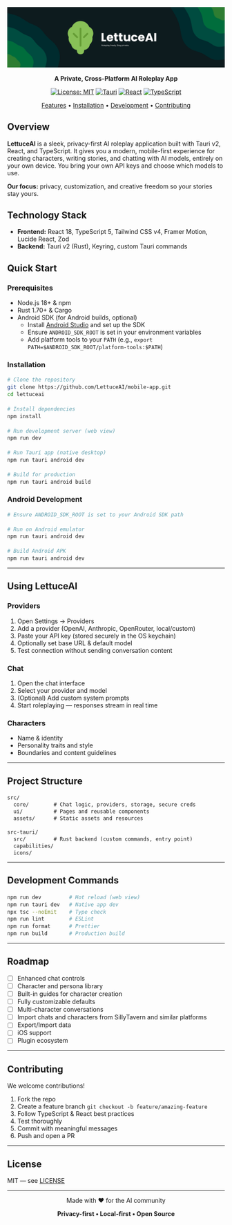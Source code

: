 <div align="center">

<img src="https://github.com/LettuceAI/.github/blob/main/profile/LettuceAI-banner.png" alt="LettuceAI Banner" />

**A Private, Cross-Platform AI Roleplay App**

[![License: MIT](https://img.shields.io/badge/License-MIT-blue.svg)](LICENSE)
[![Tauri](https://img.shields.io/badge/Tauri-2.0-blue.svg)](https://tauri.app/)
[![React](https://img.shields.io/badge/React-18.3-blue.svg)](https://reactjs.org/)
[![TypeScript](https://img.shields.io/badge/TypeScript-5.6-blue.svg)](https://www.typescriptlang.org/)

[Features](#features) • [Installation](#installation) • [Development](#development) • [Contributing](#contributing)

</div>

## Overview

**LettuceAI** is a sleek, privacy-first AI roleplay application built with Tauri v2, React, and TypeScript. It gives you a modern, mobile-first experience for creating characters, writing stories, and chatting with AI models, entirely on your own device. You bring your own API keys and choose which models to use.

**Our focus:** privacy, customization, and creative freedom so your stories stay yours.

## Technology Stack

* **Frontend:** React 18, TypeScript 5, Tailwind CSS v4, Framer Motion, Lucide React, Zod
* **Backend:** Tauri v2 (Rust), Keyring, custom Tauri commands

## Quick Start

### Prerequisites

* Node.js 18+ & npm
* Rust 1.70+ & Cargo
* Android SDK (for Android builds, optional)
  * Install [Android Studio](https://developer.android.com/studio) and set up the SDK
  * Ensure `ANDROID_SDK_ROOT` is set in your environment variables
  * Add platform tools to your `PATH` (e.g., `export PATH=$ANDROID_SDK_ROOT/platform-tools:$PATH`)

### Installation

```bash
# Clone the repository
git clone https://github.com/LettuceAI/mobile-app.git
cd lettuceai

# Install dependencies
npm install

# Run development server (web view)
npm run dev

# Run Tauri app (native desktop)
npm run tauri android dev

# Build for production
npm run tauri android build
```

### Android Development

```bash
# Ensure ANDROID_SDK_ROOT is set to your Android SDK path

# Run on Android emulator
npm run tauri android dev

# Build Android APK
npm run tauri android dev
```

---

## Using LettuceAI

### Providers

1. Open Settings → Providers
2. Add a provider (OpenAI, Anthropic, OpenRouter, local/custom)
3. Paste your API key (stored securely in the OS keychain)
4. Optionally set base URL & default model
5. Test connection without sending conversation content

### Chat

1. Open the chat interface
2. Select your provider and model
3. (Optional) Add custom system prompts
4. Start roleplaying — responses stream in real time

### Characters

* Name & identity
* Personality traits and style
* Boundaries and content guidelines

---

## Project Structure

```
src/
  core/        # Chat logic, providers, storage, secure creds
  ui/          # Pages and reusable components
  assets/      # Static assets and resources

src-tauri/
  src/         # Rust backend (custom commands, entry point)
  capabilities/ 
  icons/
```

---

## Development Commands

```bash
npm run dev         # Hot reload (web view)
npm run tauri dev   # Native app dev
npx tsc --noEmit    # Type check
npm run lint        # ESLint
npm run format      # Prettier
npm run build       # Production build
```

---

## Roadmap

* [ ] Enhanced chat controls
* [ ] Character and persona library
* [ ] Built-in guides for character creation
* [ ] Fully customizable defaults
* [ ] Multi-character conversations
* [ ] Import chats and characters from SillyTavern and similar platforms
* [ ] Export/Import data
* [ ] iOS support
* [ ] Plugin ecosystem

---

## Contributing

We welcome contributions!

1. Fork the repo
2. Create a feature branch `git checkout -b feature/amazing-feature`
3. Follow TypeScript & React best practices
4. Test thoroughly
5. Commit with meaningful messages
6. Push and open a PR

---

## License

MIT — see [LICENSE](LICENSE)

---

<div align="center">
  <p>Made with ❤️ for the AI community</p>
  <p><strong>Privacy-first • Local-first • Open Source</strong></p>
</div>
